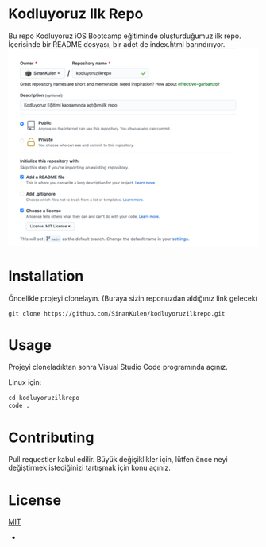 # Kodluyoruz Ilk Repo
Bu repo Kodluyoruz iOS Bootcamp eğitiminde oluşturduğumuz ilk repo. İçerisinde bir README dosyası, bir adet de index.html barındırıyor. 
![github screenshoot](https://github.com/SinanKulen/kodluyoruzilkrepo/blob/main/GitHub.png)

# Installation
Öncelikle projeyi clonelayın. (Buraya sizin reponuzdan aldığınız link gelecek)
```
git clone https://github.com/SinanKulen/kodluyoruzilkrepo.git
```
# Usage
Projeyi cloneladıktan sonra Visual Studio Code programında açınız.

Linux için:

```
cd kodluyoruzilkrepo
code .
```

# Contributing
Pull requestler kabul edilir. Büyük değişiklikler için, lütfen önce neyi değiştirmek istediğinizi tartışmak için konu açınız.

# License
[MIT](https://github.com/SinanKulen/kodluyoruzilkrepo/blob/main/LICENSE)

- 